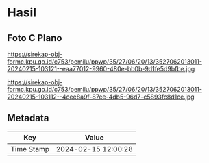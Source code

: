 # Hasil

## Foto C Plano

https://sirekap-obj-formc.kpu.go.id/c753/pemilu/ppwp/35/27/06/20/13/3527062013011-20240215-103121--eaa77012-9960-480e-bb0b-9d1fe5d9bfbe.jpg

https://sirekap-obj-formc.kpu.go.id/c753/pemilu/ppwp/35/27/06/20/13/3527062013011-20240215-103112--4cee8a9f-87ee-4db5-96d7-c5893fc8d1ce.jpg


## Metadata

| Key        | Value               |
| ---------- | ------------------- |
| Time Stamp | 2024-02-15 12:00:28 |



